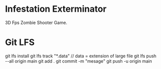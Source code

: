 # Infestation Exterminator
 3D Fps Zombie Shooter Game.

# Git LFS
git lfs install
git lfs track "*.data" // data = extension of large file
git lfs push --all origin main
git add .
git commit -m "mesage"
git push -u origin main